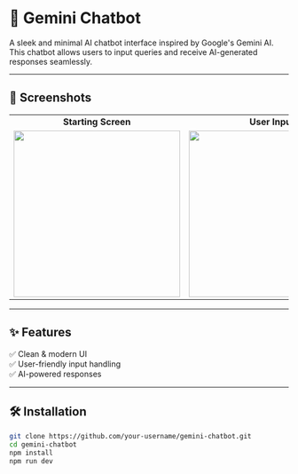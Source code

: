 # 🚀 Gemini Chatbot  

A sleek and minimal AI chatbot interface inspired by Google's Gemini AI. This chatbot allows users to input queries and receive AI-generated responses seamlessly.  

---

## 🌟 Screenshots  

<div align="center">  
  <table>  
    <tr>  
      <td align="center"><b>Starting Screen</b></td>  
      <td align="center"><b>User Input</b></td>  
      <td align="center"><b>Output Response</b></td>  
    </tr>  
    <tr>  
      <td><img width="300" src="https://github.com/user-attachments/assets/a8171eb6-ca3a-45b3-82e3-0ebc7fbeeff5" /></td>  
      <td><img width="300" src="https://github.com/user-attachments/assets/c8662adc-1c40-483f-94e7-f680dcdb6bf3" /></td>  
      <td><img width="300" src="https://github.com/user-attachments/assets/742a2a62-c69f-4d7e-9f1d-7ebd1abe1492" /></td>  
    </tr>  
  </table>  
</div>  

---

## ✨ Features  
✅ Clean & modern UI  
✅ User-friendly input handling  
✅ AI-powered responses  

---

## 🛠️ Installation  

```sh  
git clone https://github.com/your-username/gemini-chatbot.git  
cd gemini-chatbot  
npm install  
npm run dev  

